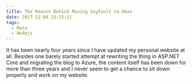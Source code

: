 ```yaml
---
title: The Reason Behind Moving Segfault to Hexo
date: 2017-12-04 13:15:21
tags:
  - Meta
  - Nodejs
---
```


It has been nearly four years since I have updated my personal website at all. Besides one barely started attempt at rewriting the thing in ASP.NET Core and migrating the blog to Azure, the content itself has been down for more than three years and I never seem to get a chance to sit down properly and work on my website. 

